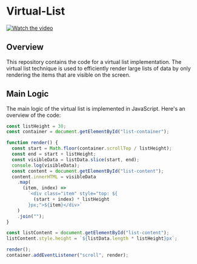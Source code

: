 # Virtual-List

<!-- [![Video Demo]](./react-performance.mp4) -->
[![Watch the video](https://i.imgur.com/vKb2F1B.png)](./react-performance.mp4)


## Overview

This repository contains the code for a virtual list implementation. The virtual list technique is used to efficiently render large lists of data by only rendering the items that are visible on the screen.

## Main Logic

The main logic of the virtual list is implemented in JavaScript. Here's an overview of the code:

```javascript
const listHeight = 30;
const container = document.getElementById("list-container");

function render() {
  const start = Math.floor(container.scrollTop / listHeight);
  const end = start + listHeight;
  const visibleData = listData.slice(start, end);
  console.log(visibleData);
  const content = document.getElementById("list-content");
  content.innerHTML = visibleData
    .map(
      (item, index) =>
        `<div class="item" style="top: ${
          (start + index) * listHeight
        }px;">${item}</div>`
    )
    .join("");
}

const listContent = document.getElementById("list-content");
listContent.style.height = `${listData.length * listHeight}px`;

render();
container.addEventListener("scroll", render);
```
